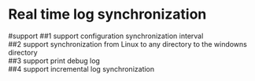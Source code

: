 Real time log synchronization 
======
#support
##1 support configuration synchronization interval<br/>
##2 support synchronization from Linux to any directory to the windowns directory<br/>
##3 support print debug log<br/>
##4 support incremental log synchronization<br/>
